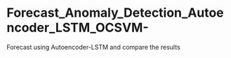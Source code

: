 # Forecast_Anomaly_Detection_Autoencoder_LSTM_OCSVM-
Forecast using Autoencoder-LSTM and compare the results 

